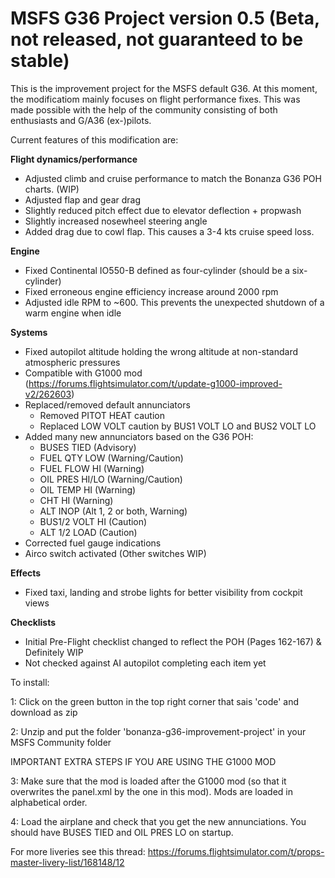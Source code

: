 # MSFS G36 Project version 0.5 (Beta, not released, not guaranteed to be stable)

This is the improvement project for the MSFS default G36. At this moment, the modificatiom mainly focuses on flight performance fixes. This was made possible with the help of the community consisting of both enthusiasts and G/A36 (ex-)pilots.

Current features of this modification are:

**Flight dynamics/performance**
* Adjusted climb and cruise performance to match the Bonanza G36 POH charts. (WIP)
* Adjusted flap and gear drag
* Slightly reduced pitch effect due to elevator deflection + propwash
* Slightly increased nosewheel steering angle 
* Added drag due to cowl flap. This causes a 3-4 kts cruise speed loss.

**Engine**
* Fixed Continental IO550-B defined as four-cylinder (should be a six-cylinder)
* Fixed erroneous engine efficiency increase around 2000 rpm
* Adjusted idle RPM to ~600. This prevents the unexpected shutdown of a warm engine when idle

**Systems**
* Fixed autopilot altitude holding the wrong altitude at non-standard atmospheric pressures
* Compatible with G1000 mod (https://forums.flightsimulator.com/t/update-g1000-improved-v2/262603)
* Replaced/removed default annunciators
  - Removed PITOT HEAT caution
  - Replaced LOW VOLT caution by BUS1 VOLT LO and BUS2 VOLT LO
* Added many new annunciators based on the G36 POH: 
  - BUSES TIED (Advisory) 
  - FUEL QTY LOW (Warning/Caution)
  - FUEL FLOW HI (Warning)
  - OIL PRES HI/LO (Warning/Caution)
  - OIL TEMP HI (Warning)
  - CHT HI (Warning)
  - ALT INOP (Alt 1, 2 or both, Warning)
  - BUS1/2 VOLT HI (Caution)
  - ALT 1/2 LOAD (Caution)
* Corrected fuel gauge indications
* Airco switch activated (Other switches WIP)

**Effects**
* Fixed taxi, landing and strobe lights for better visibility from cockpit views

**Checklists**
* Initial Pre-Flight checklist changed to reflect the POH (Pages 162-167) & Definitely WIP
* Not checked against AI autopilot completing each item yet

To install:

1: Click on the green button in the top right corner that sais 'code' and download as zip

2: Unzip and put the folder 'bonanza-g36-improvement-project' in your MSFS Community folder

IMPORTANT EXTRA STEPS IF YOU ARE USING THE G1000 MOD

3: Make sure that the mod is loaded after the G1000 mod (so that it overwrites the panel.xml by the one in this mod). Mods are loaded in alphabetical order.

4: Load the airplane and check that you get the new annunciations. You should have BUSES TIED and OIL PRES LO on startup.

For more liveries see this thread:
https://forums.flightsimulator.com/t/props-master-livery-list/168148/12

